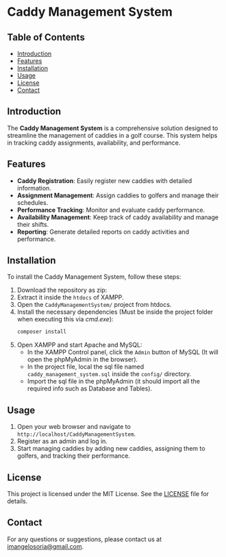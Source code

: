 # Caddy Management System

## Table of Contents

- [Introduction](#introduction)
- [Features](#features)
- [Installation](#installation)
- [Usage](#usage)
- [License](#license)
- [Contact](#contact)

## Introduction

The **Caddy Management System** is a comprehensive solution designed to streamline the management of caddies in a golf course. This system helps in tracking caddy assignments, availability, and performance.

## Features

- **Caddy Registration**: Easily register new caddies with detailed information.
- **Assignment Management**: Assign caddies to golfers and manage their schedules.
- **Performance Tracking**: Monitor and evaluate caddy performance.
- **Availability Management**: Keep track of caddy availability and manage their shifts.
- **Reporting**: Generate detailed reports on caddy activities and performance.

## Installation

To install the Caddy Management System, follow these steps:

1. Download the repository as zip:
2. Extract it inside the `htdocs` of XAMPP.
3. Open the `CaddyManagementSystem/` project from htdocs.
4. Install the necessary dependencies (Must be inside the project folder when executing this via _cmd.exe_):
   ```bash
   composer install
   ```
5. Open XAMPP and start Apache and MySQL:
   - In the XAMPP Control panel, click the `Admin` button of MySQL (It will open the phpMyAdmin in the browser).
   - In the project file, local the sql file named `caddy_management_system.sql` inside the `config/` directory.
   - Import the sql file in the phpMyAdmin (it should import all the required info such as Database and Tables).

## Usage

1. Open your web browser and navigate to `http://localhost/CaddyManagementSystem`.
2. Register as an admin and log in.
3. Start managing caddies by adding new caddies, assigning them to golfers, and tracking their performance.

## License

This project is licensed under the MIT License. See the [LICENSE](LICENSE) file for details.

## Contact

For any questions or suggestions, please contact us at [imangelosoria@gmail.com](mailto:imangelosoria@gmail.com).
